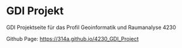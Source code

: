 # GDI Projekt
GDI Projektseite für das Profil Geoinformatik und Raumanalyse 4230

Github Page: https://314a.github.io/4230_GDI_Project
